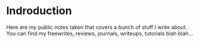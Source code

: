 # Indroduction

Here are my public notes taken that covers a bunch of stuff I write about. You can find my freewrites, reviews, journals, writeups, tutorials blah blah...  

